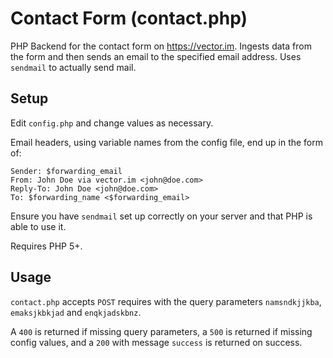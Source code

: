 # Contact Form (contact.php)

PHP Backend for the contact form on https://vector.im. Ingests data from the
form and then sends an email to the specified email address. Uses `sendmail`
to actually send mail.

## Setup

Edit `config.php` and change values as necessary.

Email headers, using variable names from the config file, end up in the form of:

```
Sender: $forwarding_email
From: John Doe via vector.im <john@doe.com>
Reply-To: John Doe <john@doe.com>
To: $forwarding_name <$forwarding_email>
```

Ensure you have `sendmail` set up correctly on your server and that PHP is able to use it.

Requires PHP 5+.

## Usage

`contact.php` accepts `POST` requires with the query parameters `namsndkjjkba`, `emaksjkbkjad` and `enqkjadskbnz`.

A `400` is returned if missing query parameters, a `500` is returned if missing config values, and a `200` with message `success` is returned on success.
